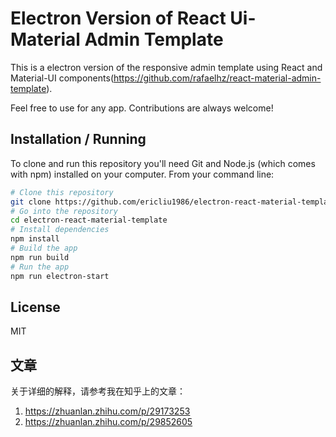 Electron Version of React Ui-Material Admin Template
================================
This is a electron version of the responsive admin template using React and Material-UI components(https://github.com/rafaelhz/react-material-admin-template).

Feel free to use for any app. Contributions are always welcome!

Installation / Running
----------------------

To clone and run this repository you'll need Git and Node.js (which comes with npm) installed on your computer. From your command line:

```bash
# Clone this repository
git clone https://github.com/ericliu1986/electron-react-material-template.git
# Go into the repository
cd electron-react-material-template
# Install dependencies
npm install
# Build the app
npm run build
# Run the app
npm run electron-start
```

License
-------
MIT

文章
-------

关于详细的解释，请参考我在知乎上的文章：
1. https://zhuanlan.zhihu.com/p/29173253
2. https://zhuanlan.zhihu.com/p/29852605
